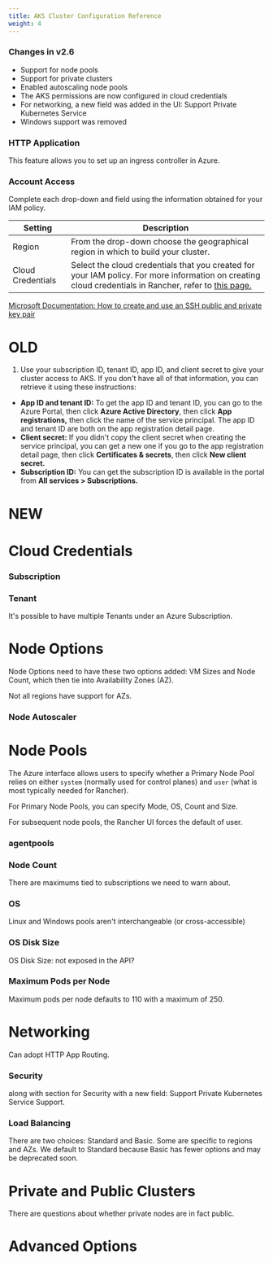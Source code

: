 ```yaml
---
title: AKS Cluster Configuration Reference
weight: 4
---
```


### Changes in v2.6

- Support for node pools
- Support for private clusters
- Enabled autoscaling node pools
- The AKS permissions are now configured in cloud credentials
- For networking, a new field was added in the UI: Support Private Kubernetes Service
- Windows support was removed

### HTTP Application

This feature allows you to set up an ingress controller in Azure.

### Account Access

Complete each drop-down and field using the information obtained for your IAM policy.

| Setting    | Description       |
| ---------- | -------------------------------------------------------------------------------------------------------------------- |
| Region     | From the drop-down choose the geographical region in which to build your cluster.                                    |
| Cloud Credentials | Select the cloud credentials that you created for your IAM policy. For more information on creating cloud credentials in Rancher, refer to [this page.]({{<baseurl>}}/rancher/v2.x/en/user-settings/cloud-credentials/) |

[Microsoft Documentation: How to create and use an SSH public and private key pair](https://docs.microsoft.com/en-us/azure/virtual-machines/linux/mac-create-ssh-keys)

# OLD

1. Use your subscription ID, tenant ID, app ID, and client secret to give your cluster access to AKS. If you don't have all of that information, you can retrieve it using these instructions:
  - **App ID and tenant ID:** To get the app ID and tenant ID, you can go to the Azure Portal, then click **Azure Active Directory**, then click **App registrations,** then click the name of the service principal. The app ID and tenant ID are both on the app registration detail page. 
  - **Client secret:** If you didn't copy the client secret when creating the service principal, you can get a new one if you go to the app registration detail page, then click **Certificates & secrets**, then click **New client secret.** 
  - **Subscription ID:** You can get the subscription ID is available in the portal from **All services > Subscriptions.**


# NEW

# Cloud Credentials

### Subscription

### Tenant

It's possible to have multiple Tenants under an Azure Subscription.

# Node Options

Node Options need to have these two options added: VM Sizes and Node Count, which then tie into Availability Zones (AZ).

Not all regions have support for AZs. 

### Node Autoscaler

# Node Pools

The Azure interface allows users to specify whether a Primary Node Pool relies on either `system` (normally used for control planes) and `user` (what is most typically needed for Rancher).

For Primary Node Pools, you can specify Mode, OS, Count and Size.

For subsequent node pools, the Rancher UI forces the default of user.

### agentpools

### Node Count
There are maximums tied to subscriptions we need to warn about.

### OS

Linux and Windows pools aren't interchangeable (or cross-accessible)

### OS Disk Size

OS Disk Size: not exposed in the API?

### Maximum Pods per Node

Maximum pods per node defaults to 110 with a maximum of 250.

# Networking

Can adopt HTTP App Routing.

### Security
 along with section for Security with a new field: Support Private Kubernetes Service Support.

### Load Balancing

There are two choices: Standard and Basic. Some are specific to regions and AZs. We default to Standard because Basic has fewer options and may be deprecated soon.

# Private and Public Clusters

There are questions about whether private nodes are in fact public.

# Advanced Options

